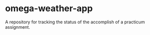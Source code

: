 # omega-weather-app
A repository for tracking the status of the accomplish of a practicum assignment.
